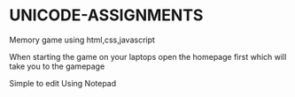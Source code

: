 # UNICODE-ASSIGNMENTS

Memory game using html,css,javascript

When starting the game on your laptops open the homepage first which will take you to the gamepage

Simple to edit Using Notepad 
